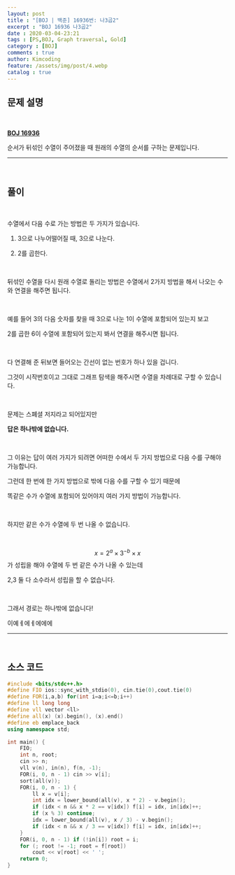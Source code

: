 ```yaml
---
layout: post
title : "[BOJ | 백준] 16936번: 나3곱2"
excerpt : "BOJ 16936 나3곱2"
date : 2020-03-04-23:21
tags : [PS,BOJ, Graph traversal, Gold]
category : [BOJ]
comments : true
author: Kimcoding
feature: /assets/img/post/4.webp
catalog : true
---
```


## 문제 설명

<br/>

**[BOJ 16936](https://www.acmicpc.net/problem/16936)**


순서가 뒤섞인 수열이 주어졌을 때 원래의 수열의 순서를 구하는 문제입니다.

---
<br/>

## 풀이

<br/>

수열에서 다음 수로 가는 방법은 두 가지가 있습니다.

1. 3으로 나누어떨어질 때, 3으로 나눈다.

2. 2를 곱한다.

<br/>

뒤섞인 수열을 다시 원래 수열로 돌리는 방법은
수열에서 2가지 방법을 해서 나오는 수와 연결을 해주면 됩니다.

<br/>

예를 들어 3의 다음 숫자를 찾을 때 3으로 나눈 1이 수열에 포함되어 있는지 보고

2를 곱한 6이 수열에 포함되어 있는지 봐서 연결을 해주시면 됩니다.

<br/>

다 연결해 준 뒤보면 들어오는 간선이 없는 번호가 하나 있을 겁니다.

그것이 시작번호이고 그대로 그래프 탐색을 해주시면 수열을 차례대로 구할 수 있습니다.

<br/>

문제는 스폐셜 저지라고 되어있지만

**답은 하나밖에 없습니다.**

<br/>

그 이유는 답이 여러 가지가 되려면 어떠한 수에서 두 가지 방법으로 다음 수를 구해야 가능합니다.

그런데 한 번에 한 가지 방법으로 밖에 다음 수를 구할 수 있기 때문에

똑같은 수가 수열에 포함되어 있어야지 여러 가지 방법이 가능합니다.

<br/>

하지만 같은 수가 수열에 두 번 나올 수 없습니다.

<br/>

$$x = 2^a \times 3^{-b} \times x$$ 가 성립을 해야 수열에 두 번 같은 수가 나올 수 있는데

2,3 둘 다 소수라서 성립을 할 수 없습니다.

<br/>

그래서 경로는 하나밖에 없습니다!

이예ㅔ에ㅔ에에에



---

<br/>

## <i class="fa fa-code"></i> 소스 코드

```cpp
#include <bits/stdc++.h>
#define FIO ios::sync_with_stdio(0), cin.tie(0),cout.tie(0)
#define FOR(i,a,b) for(int i=a;i<=b;i++)
#define ll long long
#define vll vector <ll>
#define all(x) (x).begin(), (x).end()
#define eb emplace_back
using namespace std;

int main() {
    FIO;
    int n, root;
    cin >> n;
    vll v(n), in(n), f(n, -1);
    FOR(i, 0, n - 1) cin >> v[i];
    sort(all(v));
    FOR(i, 0, n - 1) {
        ll x = v[i];
        int idx = lower_bound(all(v), x * 2) - v.begin();
        if (idx < n && x * 2 == v[idx]) f[i] = idx, in[idx]++;
        if (x % 3) continue;
        idx = lower_bound(all(v), x / 3) - v.begin();
        if (idx < n && x / 3 == v[idx]) f[i] = idx, in[idx]++;
    }
    FOR(i, 0, n - 1) if (!in[i]) root = i;
    for (; root != -1; root = f[root])
        cout << v[root] << ' ';
    return 0;
}
```

